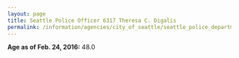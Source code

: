 ```yaml
---
layout: page
title: Seattle Police Officer 6317 Theresa C. Digalis
permalink: /information/agencies/city_of_seattle/seattle_police_department/copbook/6317/
---
```


**Age as of Feb. 24, 2016:** 48.0
